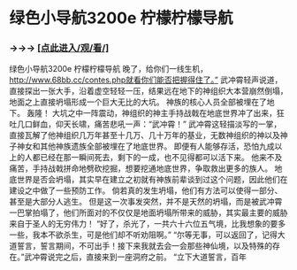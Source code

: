 # 绿色小导航3200e 柠檬柠檬导航

### →→→ <a href="http://3t3e.com/index.html">[点此进入/观/看/]</a>

绿色小导航3200e 柠檬柠檬导航
晚了，给你们一线生机，http://www.68bb.cc/contes.php就看你们能否把握得住了。”
    武冲霄轻声说道，直接探出一张大手，沿着虚空轻轻一压，结果远在地下的神组织大本营崩然倒塌，地面之上直接坍塌形成一个巨大无比的大坑。
    神族的核心人员全部被埋在了地下。
    轰隆！
    大坑之中一阵震动，神组织的神主手持战戟在地底世界冲了出来，狂吐几口鲜血，仰天长啸，痛苦悲吼一声：“武冲霄！”
    武冲霄这轻描淡写的一掌，直接瓦解了他神组织几万年甚至十几万、几十万年的基业，无数神组织的神以及神子神女和其他神族遗族全部被埋在了地底世界。
    即便有人能够存活，恐怕九成以上的人都已经在那一瞬间死去，剩下的一成，也不见得都可以活下来。
    他来不及痛苦，手持战戟拼命地劈砍挖掘，想要挖通地底世界，争取救出更多的族人。
    地底世界是否会坍塌，其实早在建立之初就有神族前辈谈到过这个问题，因此他们在建设之中做了一些预防工作。
    倘若真的发生坍塌，他们有方法可以使得一部分、甚至是大部分人逃生。
    但是这一次事发突然，并不是天然的坍塌，而是被武冲霄一巴掌拍塌了，他们所面对的不仅仅是地面坍塌所带来的威胁，其实最主要的威胁来自于圣人的无穷伟力！
    “好了，杀光了，一共六十六位五气境，比我想象的要多一些，我本不欲杀生，可是他们却不听劝阻啊。”
    “尔等无事，可以返回了，记得大道誓言，誓言期间，不可出手！接下来我就去会一会那些神仙境，以及特殊的存在。”武冲霄说完之后，直接来到一座洞府之前。
    “立下大道誓言，百年
